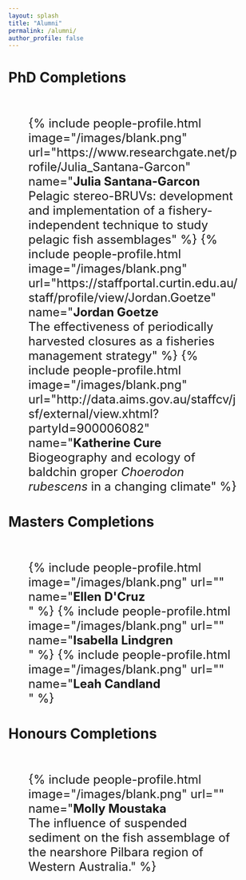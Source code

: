 ```yaml
---
layout: splash
title: "Alumni"
permalink: /alumni/
author_profile: false
---
```

<h1 class="aboutPhil">PhD Completions</h1><br />
<font size="5"><figure class="third">{% include people-profile.html image="/images/blank.png" url="https://www.researchgate.net/profile/Julia_Santana-Garcon" name="<b>Julia Santana-Garcon</b><br />Pelagic stereo-BRUVs: development and implementation of a fishery-independent technique to study pelagic fish assemblages" %}
	{% include people-profile.html image="/images/blank.png" url="https://staffportal.curtin.edu.au/staff/profile/view/Jordan.Goetze" name="<b>Jordan Goetze</b><br />The effectiveness of periodically harvested closures as a fisheries management strategy" %}
	{% include people-profile.html image="/images/blank.png" url="http://data.aims.gov.au/staffcv/jsf/external/view.xhtml?partyId=900006082" name="<b>Katherine Cure</b><br />Biogeography and ecology of baldchin groper <i>Choerodon rubescens</i> in a changing climate" %}
</figure>
</font>

<h1 class="aboutPhil">Masters Completions</h1><br />
<font size="5"><figure class="third">{% include people-profile.html image="/images/blank.png" url="" name="<b>Ellen D'Cruz</b><br />" %}
	{% include people-profile.html image="/images/blank.png" url="" name="<b>Isabella Lindgren</b><br />" %}
	{% include people-profile.html image="/images/blank.png" url="" name="<b>Leah Candland</b><br />" %}
	</figure>
</font>

<h1 class="aboutPhil">Honours Completions</h1><br />
<font size="5"><figure class="third">{% include people-profile.html image="/images/blank.png" url="" name="<b>Molly Moustaka</b><br />The influence of suspended sediment on the fish assemblage of the nearshore Pilbara region of Western Australia." %}
	</figure>
</font>
